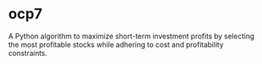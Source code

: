 # ocp7
A Python algorithm to maximize short-term investment profits by selecting the most profitable stocks while adhering to cost and profitability constraints.
